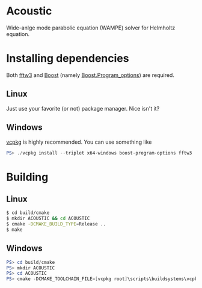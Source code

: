 # Acoustic

Wide-anlge mode parabolic equation (WAMPE) solver for Helmholtz equation.

# Installing dependencies

Both [fftw3](http://www.fftw.org/) and [Boost](https://www.boost.org/) (namely [Boost.Program_options](https://www.boost.org/doc/libs/1_58_0/doc/html/program_options.html)) are required.

## Linux

Just use your favorite (or not) package manager. Nice isn't it?

## Windows

[vcpkg](https://github.com/microsoft/vcpkg) is highly recommended. You can use something like
```powershell
PS> ./vcpkg install --triplet x64-windows boost-program-options fftw3
```

# Building 

## Linux

```bash
$ cd build/cmake
$ mkdir ACOUSTIC && cd ACOUSTIC
$ cmake -DCMAKE_BUILD_TYPE=Release ..
$ make
```

## Windows

```powershell
PS> cd build/cmake
PS> mkdir ACOUSTIC
PS> cd ACOUSTIC
PS> cmake -DCMAKE_TOOLCHAIN_FILE=[vcpkg root]\scripts\buildsystems\vcpkg.cmake -DUSE_VCPKG=true -DCMAKE_BUILD_TYPE=Release ..
```

